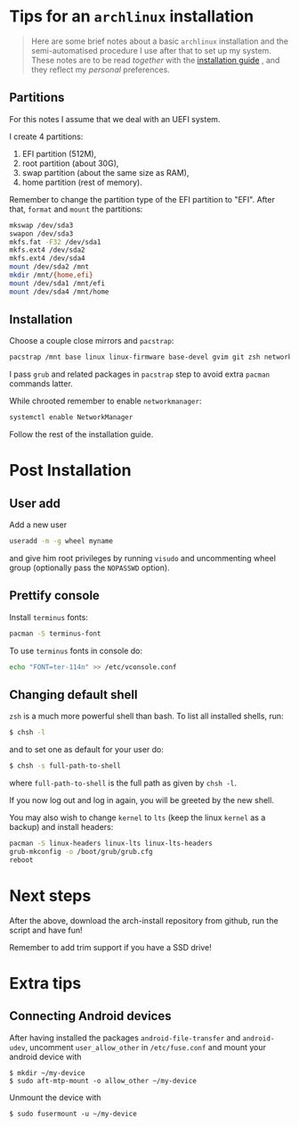 # Tips for an `archlinux` installation

> Here are some brief notes about a basic `archlinux` installation and the
> semi-automatised procedure I use after that to set up my system. These notes
> are to be read *together* with the [installation
> guide](https://wiki.archlinux.org/index.php/Installation_guide) , and they
> reflect my *personal* preferences.


## Partitions

For this notes I assume that we deal with an UEFI system.

I create 4 partitions: 

1.  EFI partition (512M),  
2.  root partition (about 30G),  
3.  swap partition (about the same size as RAM),  
4.  home partition (rest of memory).

Remember to change the partition type of the EFI partition to "EFI". After
that, `format` and `mount` the partitions:

``` bash
mkswap /dev/sda3
swapon /dev/sda3
mkfs.fat -F32 /dev/sda1
mkfs.ext4 /dev/sda2
mkfs.ext4 /dev/sda4
mount /dev/sda2 /mnt
mkdir /mnt/{home,efi}
mount /dev/sda1 /mnt/efi
mount /dev/sda4 /mnt/home
```


## Installation

Choose a couple close mirrors and `pacstrap`:

``` bash
pacstrap /mnt base linux linux-firmware base-devel gvim git zsh networkmanager grub efibootmgr intel-ucode
```

I pass `grub` and related packages in `pacstrap` step to avoid extra `pacman`
commands latter.

While chrooted remember to enable `networkmanager`:

``` bash
systemctl enable NetworkManager
```

Follow the rest of the installation guide.


# Post Installation

## User add

Add a new user 

``` bash
useradd -m -g wheel myname
```

and give him root privileges by running `visudo` and uncommenting wheel group
(optionally pass the `NOPASSWD` option).


## Prettify console

Install `terminus` fonts:

``` bash
pacman -S terminus-font
```

To use `terminus` fonts in console do:

``` bash
echo "FONT=ter-114n" >> /etc/vconsole.conf
```


## Changing default shell

`zsh` is a much more powerful shell than bash. To list all installed shells,
run:

``` bash
$ chsh -l
```

and to set one as default for your user do:

``` bash
$ chsh -s full-path-to-shell
```

where `full-path-to-shell` is the full path as given by `chsh -l`.

If you now log out and log in again, you will be greeted by the new shell. 

You may also wish to change `kernel` to `lts` (keep the linux `kernel` as
a backup) and install headers: 

``` bash
pacman -S linux-headers linux-lts linux-lts-headers 
grub-mkconfig -o /boot/grub/grub.cfg
reboot
```


# Next steps

After the above, download the arch-install repository from github, run the
script and have fun!

Remember to add trim support if you have a SSD drive!


# Extra tips

## Connecting Android devices

After having installed the packages `android-file-transfer` and `android-udev`,
uncomment `user_allow_other` in `/etc/fuse.conf` and mount your android device
with

```
$ mkdir ~/my-device
$ sudo aft-mtp-mount -o allow_other ~/my-device
```

Unmount the device with

```
$ sudo fusermount -u ~/my-device
```

<!-- Compile to html using `pandoc -f markdown -t html5 --template=GitHub.html5
README.md -s -o README.html`, using the template from
https://github.com/tajmone/pandoc-goodies/blob/master/templates/html5/github/GitHub.html5
-->
